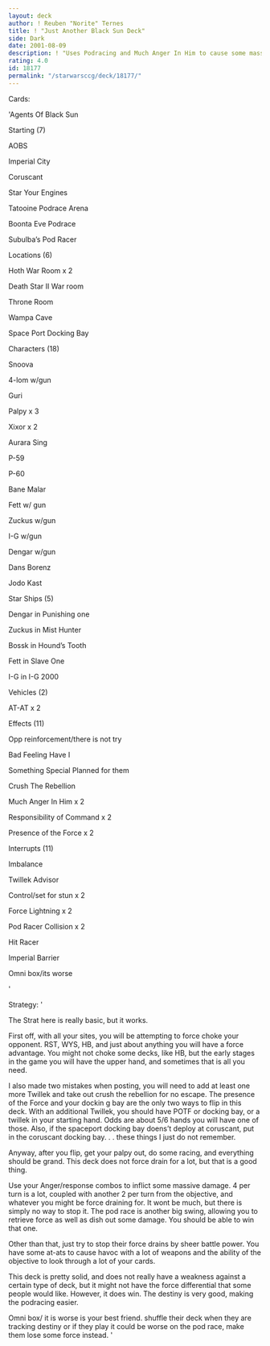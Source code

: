 ```yaml
---
layout: deck
author: ! Reuben "Norite" Ternes
title: ! "Just Another Black Sun Deck"
side: Dark
date: 2001-08-09
description: ! "Uses Podracing and Much Anger In Him to cause some massive damage."
rating: 4.0
id: 18177
permalink: "/starwarsccg/deck/18177/"
---
```

Cards: 

'Agents Of Black Sun



Starting  (7)


AOBS

Imperial City

Coruscant

Star Your Engines

Tatooine Podrace Arena 

Boonta Eve Podrace

Subulba&#8217;s Pod Racer



Locations (6)


Hoth War Room x 2

Death Star II War room

Throne Room

Wampa Cave

Space Port Docking Bay



Characters (18)


Snoova

4-lom w/gun

Guri

Palpy x 3

Xixor  x 2

Aurara Sing

P-59

P-60

Bane Malar

Fett w/ gun

Zuckus w/gun

I-G w/gun

Dengar w/gun

Dans Borenz

Jodo Kast



Star Ships (5)


Dengar in Punishing one

Zuckus in Mist Hunter

Bossk in Hound&#8217;s Tooth

Fett in Slave One

I-G in I-G 2000



Vehicles (2)


AT-AT x 2



Effects (11)


Opp reinforcement/there is not try

Bad Feeling Have I

Something Special Planned for them

Crush The Rebellion

Much Anger In Him x 2

Responsibility of Command x 2

Presence of the Force x 2



Interrupts (11)


Imbalance

Twillek Advisor

Control/set for stun x 2

Force Lightning x 2

Pod Racer Collision x 2

Hit Racer

Imperial Barrier

Omni box/its worse

'

Strategy: '

The Strat here is really basic, but it works. 


First off, with all your sites, you will be attempting to force choke your opponent.  RST, WYS, HB, and just about anything you will have a force advantage.  You might not choke some decks, like HB, but the early stages in the game you will have the upper hand, and sometimes that is all you need.  


I also made two mistakes when posting, you will need to add at least one more Twillek and take out crush the rebellion for no escape.  The presence of the Force and your dockin g bay are the only two ways to flip in this deck.  With an additional Twillek, you should have POTF or docking bay, or a twillek in your starting hand.  Odds are about 5/6 hands you will have one of those.  Also, if the spaceport docking bay doens’t deploy at coruscant, put in the coruscant docking bay. . . these things I just do not remember.  


Anyway, after you flip, get your palpy out, do some racing, and everything should be grand.  This deck does not force drain for a lot, but that is a good thing.  


Use your Anger/response combos to inflict some massive damage.  4 per turn is a lot, coupled with another 2 per turn from the objective, and whatever you might be force draining for.  It wont be much, but there is simply no way to stop it.  The pod race is another big swing, allowing you to retrieve force as well as dish out some damage.  You should be able to win that one.


Other than that, just try to stop their force drains by sheer battle power.  You have some at-ats to cause havoc with a lot of weapons and the ability of the objective to look through a lot of your cards.  


This deck is pretty solid, and does not really have a weakness against a certain type of deck, but it might not have the force differential that some people would like.  However, it does win.  The destiny is very good, making the podracing easier.  


Omni box/ it is worse  is your best friend.  shuffle their deck when they are tracking destiny or if they play it could be worse on the pod race, make them lose some force instead. '
